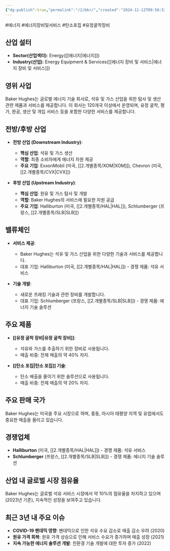 ```yaml
---
{"dg-publish":true,"permalink":"/2/bkr/","created":"2024-11-12T09:56:53.160+09:00","updated":"2025-06-03T20:05:57.986+09:00"}
---
```


#에너지 #에너지장비및서비스 #탄소포집 #유정굴착장비 


## 산업 설터

- **Sector(산업섹터)**: Energy([[에너지\|에너지]])
- **Industry(산업)**: Energy Equipment & Services([[에너지 장비 및 서비스\|에너지 장비 및 서비스]])

## 영위 사업

Baker Hughes는 글로벌 에너지 기술 회사로, 석유 및 가스 산업을 위한 탐사 및 생산 관련 제품과 서비스를 제공합니다. 이 회사는 120개국 이상에서 운영되며, 유정 굴착, 평가, 완공, 생산 및 개입 서비스 등을 포함한 다양한 서비스를 제공합니다.

## 전방/후방 산업

- **전방 산업 (Downstream Industry)**:
    
    - **핵심 산업**: 석유 및 가스 생산
    - **역할**: 최종 소비자에게 에너지 자원 제공
    - **주요 기업**: ExxonMobil (미국, [[2.개별종목/XOM\|XOM]]), Chevron (미국, [[2.개별종목/CVX\|CVX]])
    
- **후방 산업 (Upstream Industry)**:
    
    - **핵심 산업**: 원유 및 가스 탐사 및 개발
    - **역할**: Baker Hughes의 서비스에 필요한 자원 공급
    - **주요 기업**: Halliburton (미국, [[2.개별종목/HAL\|HAL]]), Schlumberger (프랑스, [[2.개별종목/SLB\|SLB]])
    

## 밸류체인

- **서비스 제공**:
    
    - Baker Hughes는 석유 및 가스 산업을 위한 다양한 기술과 서비스를 제공합니다.
    - 대표 기업: Halliburton (미국, [[2.개별종목/HAL\|HAL]]) - 경쟁 제품: 석유 서비스
    
- **기술 개발**:
    
    - 새로운 프래킹 기술과 관련 장비를 개발합니다.
    - 대표 기업: Schlumberger (프랑스, [[2.개별종목/SLB\|SLB]]) - 경쟁 제품: 에너지 기술 솔루션
    

## 주요 제품

- **[[유정 굴착 장비\|유정 굴착 장비]]**:
    
    - 석유와 가스를 추출하기 위한 장비로 사용됩니다.
    - 매출 비중: 전체 매출의 약 40% 차지.
    
- **[[탄소 포집\|탄소 포집]] 기술**:
    
    - 탄소 배출을 줄이기 위한 솔루션으로 사용됩니다.
    - 매출 비중: 전체 매출의 약 20% 차지.
    

## 주요 판매 국가

Baker Hughes는 미국을 주요 시장으로 하며, 중동, 아시아 태평양 지역 및 유럽에서도 중요한 매출을 올리고 있습니다.

## 경쟁업체

- **Halliburton** (미국, [[2.개별종목/HAL\|HAL]]) - 경쟁 제품: 석유 서비스
- **Schlumberger** (프랑스, [[2.개별종목/SLB\|SLB]]) - 경쟁 제품: 에너지 기술 솔루션

## 산업 내 글로벌 시장 점유율

Baker Hughes는 글로벌 석유 서비스 시장에서 약 10%의 점유율을 차지하고 있으며(2023년 기준), 지속적인 성장을 보여주고 있습니다.

## 최근 3년 내 주요 이슈

- **COVID-19 팬데믹 영향**: 팬데믹으로 인한 석유 수요 감소로 매출 감소 우려 (2020)
- **원유 가격 회복**: 원유 가격 상승으로 인해 서비스 수요가 증가하며 매출 성장 (2021)
- **지속 가능한 에너지 솔루션 개발**: 친환경 기술 개발에 대한 투자 증가 (2022)